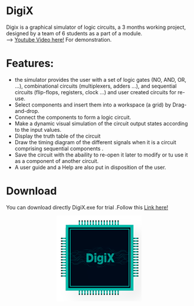 # DigiX

Digix is a graphical simulator of logic circuits, a 3 months working project, designed by a team of 6 students as a part of a module. <br/>
--> [Youtube Video here!](https://www.youtube.com/watch?v=OxuG4MAOG0g&fbclid=IwAR02kJ8JblrgUim53vQ_8IlaGj_bfO7Sgh0C09xM5hx9iHCtdE5rpg29FuM) For demonstration.

# Features: 

-	the simulator provides the user with a set of logic gates (NO, AND, OR, …), combinational circuits (multiplexers, adders ...), and sequential circuits (flip-flops, registers, clock ...) and user created circuits for re-use.
-	Select components and insert them into a workspace (a grid) by Drag-and-drop.
-	Connect the components to form a logic circuit.
-	Make a dynamic visual simulation of the circuit output states according to the input values.
-	Display the truth table of the circuit 
-	Draw the timing diagram of the different signals when it is a circuit comprising sequential components .
-	Save the circuit with the abaility to re-open it later to modify or tu use it as a component of another circuit.
-	A user guide and a Help are also put in disposition of the user. <br/>

# Download
You can download directly DigiX.exe for trial .Follow this [Link here!](https://www.mediafire.com/file/c70ie4820ktxvhr/DigiX.msi/file)

<p align="center">
 <img src="https://github.com/OussamaBenakmoum/DigiX/blob/master/WpfApp2/ditix.png" >
</p>
